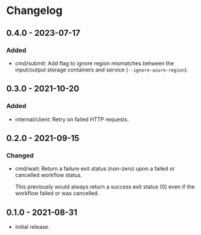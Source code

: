 # Changelog

## 0.4.0 - 2023-07-17

### Added

  * cmd/submit: Add flag to ignore region mismatches between the
    input/output storage containers and service (`--ignore-azure-region`).

## 0.3.0 - 2021-10-20

### Added

  * internal/client: Retry on failed HTTP requests.

## 0.2.0 - 2021-09-15

### Changed

  * cmd/wait: Return a failure exit status (non-zero) upon a failed or
    cancelled workflow status.

    This previously would always return a success exit status (0) even if the
    workflow failed or was cancelled.

## 0.1.0 - 2021-08-31

  * Initial release.
